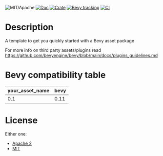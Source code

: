 ![MIT/Apache](https://img.shields.io/badge/license-MIT%2FApache-blue.svg)
[![Doc](https://docs.rs/your_asset_name/badge.svg)](https://docs.rs/your_asset_name)
[![Crate](https://img.shields.io/crates/v/your_asset_name.svg)](https://crates.io/crates/your_asset_name)
[![Bevy tracking](https://img.shields.io/badge/Bevy%20tracking-release-lightblue)](https://github.com/bevyengine/bevy/blob/main/docs/plugins_guidelines.md#main-branch-tracking)
[![CI](https://github.com/your_name/your_asset_name/actions/workflows/ci.yaml/badge.svg)](https://github.com/your_name/your_asset_name/actions/workflows/ci.yaml)

# Description
A template to get you quickly started with a Bevy asset package

For more info on third party assets/plugins read https://github.com/bevyengine/bevy/blob/main/docs/plugins_guidelines.md

# Bevy compatibility table
| your_asset_name | bevy |
|-----------------|------|
| 0.1             | 0.11 |

# License
Either one:
- [Apache 2](LICENSE-APACHE)
- [MIT](LICENSE-MIT)